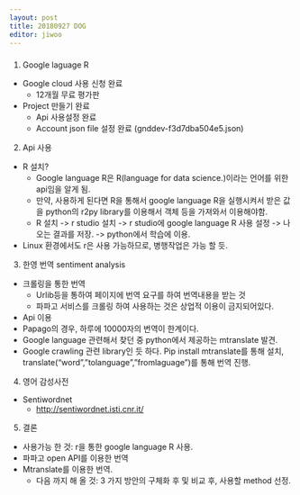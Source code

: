 ```yaml
---
layout: post
title: 20180927 DOG
editor: jiwoo
---
```

###

1. Google laguage R
  * Google cloud 사용 신청 완료
    * 12개월 무료 평가판
  * Project 만들기 완료
    * Api 사용설정 완료
    * Account json file 설정 완료 (gnddev-f3d7dba504e5.json)

2. Api 사용
  * R 설치?
    * Google language R은 R(language for data science.)이라는 언어를 위한 api임을 알게 됨.
    * 만약, 사용하게 된다면 R을 통해서 google language R을 실행시켜서 받은 값을 python의 r2py library를 이용해서 객체 등을 가져와서 이용해야함.
    * R 설치 -> r studio 설치 -> r studio에 google language R 사용 설정 -> 나오는 결과를 저장. -> python에서 학습에 이용.
  * Linux 환경에서도 r은 사용 가능하므로, 병행작업은 가능 할 듯.

3. 한영 번역 sentiment analysis
  * 크롤링을 통한 번역
    * Urlib등을 통하여 페이지에 번역 요구를 하여 번역내용을 받는 것
    * 파파고 서비스를 크롤링 하여 사용하는 것은 상업적 이용이 금지되어있다.
  * Api 이용
  *	Papago의 경우, 하루에 10000자의 번역이 한계이다.
  * Google language 관련해서 찾던 중 python에서 제공하는 mtranslate 발견.
  *	Google crawling 관련 library인 듯 하다. Pip install mtranslate를 통해 설치, translate(“word”,”tolanguage”,”fromlaguage”)를 통해 번역 진행.
4. 영어 감성사전
  * Sentiwordnet
    * <http://sentiwordnet.isti.cnr.it/>

5. 결론
  * 사용가능 한 것: r을 통한 google language R 사용.
  * 파파고 open API를 이용한 번역
  * Mtranslate를 이용한 번역.
	* 다음 까지 해 올 것: 3 가지 방안의 구체화 후 및 비교 후, 사용할 method 선정.
